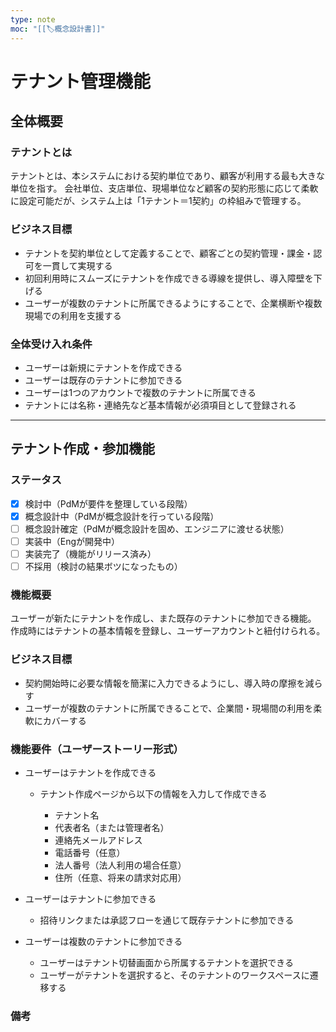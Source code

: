 ```yaml
---
type: note
moc: "[[🏷️概念設計書]]"
---
```



# テナント管理機能

## 全体概要

### テナントとは

テナントとは、本システムにおける契約単位であり、顧客が利用する最も大きな単位を指す。
会社単位、支店単位、現場単位など顧客の契約形態に応じて柔軟に設定可能だが、システム上は「1テナント＝1契約」の枠組みで管理する。

### ビジネス目標

* テナントを契約単位として定義することで、顧客ごとの契約管理・課金・認可を一貫して実現する
* 初回利用時にスムーズにテナントを作成できる導線を提供し、導入障壁を下げる
* ユーザーが複数のテナントに所属できるようにすることで、企業横断や複数現場での利用を支援する

### 全体受け入れ条件

* ユーザーは新規にテナントを作成できる
* ユーザーは既存のテナントに参加できる
* ユーザーは1つのアカウントで複数のテナントに所属できる
* テナントには名称・連絡先など基本情報が必須項目として登録される

---

## テナント作成・参加機能

### ステータス

* [x] 検討中（PdMが要件を整理している段階）
* [x] 概念設計中（PdMが概念設計を行っている段階）
* [ ] 概念設計確定（PdMが概念設計を固め、エンジニアに渡せる状態）
* [ ] 実装中（Engが開発中）
* [ ] 実装完了（機能がリリース済み）
* [ ] 不採用（検討の結果ボツになったもの）

### 機能概要

ユーザーが新たにテナントを作成し、また既存のテナントに参加できる機能。
作成時にはテナントの基本情報を登録し、ユーザーアカウントと紐付けられる。

### ビジネス目標

* 契約開始時に必要な情報を簡潔に入力できるようにし、導入時の摩擦を減らす
* ユーザーが複数のテナントに所属できることで、企業間・現場間の利用を柔軟にカバーする

### 機能要件（ユーザーストーリー形式）

* ユーザーはテナントを作成できる

  * テナント作成ページから以下の情報を入力して作成できる

    * テナント名
    * 代表者名（または管理者名）
    * 連絡先メールアドレス
    * 電話番号（任意）
    * 法人番号（法人利用の場合任意）
    * 住所（任意、将来の請求対応用）

* ユーザーはテナントに参加できる

  * 招待リンクまたは承認フローを通じて既存テナントに参加できる

* ユーザーは複数のテナントに参加できる

  * ユーザーはテナント切替画面から所属するテナントを選択できる
  * ユーザーがテナントを選択すると、そのテナントのワークスペースに遷移する

### 備考


